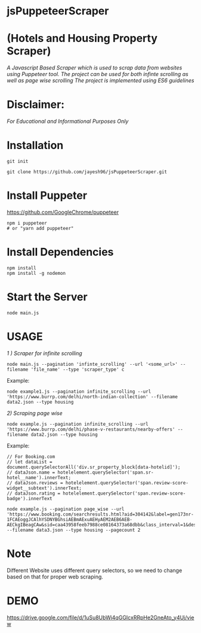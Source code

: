 # jsPuppeteerScraper
# (Hotels and Housing Property Scraper)
*A Javascript Based Scraper which is used to scrap data from websites using Puppeteer tool.*
*The project can be used for both infinte scrolling as well as page wise scrolling*
*The project is implemented using ES6 guidelines*

# Disclaimer:
*For Educational and Informational Purposes Only*


# Installation 

    git init
    
    git clone https://github.com/jayesh96/jsPuppeteerScraper.git
   
# Install Puppeter
https://github.com/GoogleChrome/puppeteer

    npm i puppeteer
    # or "yarn add puppeteer"

  
# Install Dependencies
    npm install
    npm install -g nodemon

# Start the Server
    node main.js
    
    
# USAGE 
*1 ) Scraper for infinite scrolling*

    node main.js --pagination 'infinte_scrolling' --url '<some_url>' --filename 'file_name' --type 'scraper_type' c
    
Example:

    node example1.js --pagination infinite_scrolling --url 'https://www.burrp.com/delhi/north-indian-collection' --filename data2.json --type housing
    

*2) Scraping page wise*

    node example.js --pagination infinite_scrolling --url 'https://www.burrp.com/delhi/phase-v-restaurants/nearby-offers' --filename data2.json --type housing
    
Example:
    
    // For Booking.com
    // let dataList = document.querySelectorAll('div.sr_property_block[data-hotelid]');
    // dataJson.name = hotelelement.querySelector('span.sr-hotel__name').innerText;
    // dataJson.reviews = hotelelement.querySelector('span.review-score-widget__subtext').innerText;
    // dataJson.rating = hotelelement.querySelector('span.review-score-badge').innerText

    node example.js --pagination page_wise --url 'https://www.booking.com/searchresults.html?aid=304142&label=gen173nr-1FCAEoggJCAlhYSDNYBGhsiAEBmAExuAEHyAEM2AEB6AEB-AECkgIBeagCAw&sid=caa43958feeb7988ce08164373a68dbb&class_interval=1&dest_id=866&dest_type=region&dtdisc=0&from_sf=1&group_adults=2&group_children=0&inac=0&index_postcard=0&label_click=undef&lsf=class%7C4%7C639&nflt=class=5;class=4;class=3;&no_rooms=1&order=class&postcard=0&raw_dest_type=region&region=866&room1=A,A&sb_price_type=total&ss_all=0&ssb=empty&sshis=0&rows=15&offset=0' --filename data3.json --type housing --pagecount 2



# Note
Different Website uses different query selectors, so we need to change based on that for proper web scraping.


# DEMO

https://drive.google.com/file/d/1uSu8UbWi4qGGIcxRRpHe2GneAto_y4Uj/view


